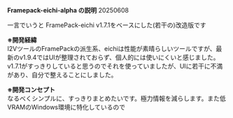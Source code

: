 <b>Framepack-eichi-alpha の説明</b> 20250608

一言でいうと
FramePack-eichi v1.7.1をベースにした(若干の)改造版です

<b>※開発経緯</b><br>
I2VツールのFramePackの派生系、eichiは性能が素晴らしいツールですが、最新のv1.9.4ではUIが整理されておらず、個人的には使いにくいと感じました。
v1.7.1がすっきりしていると思うのでそれを使っていましたが、UIに若干に不満があり、自分で整えることにしました。

<b>※開発コンセプト</b><br>
なるべくシンプルに、すっきりまとめたいです。極力情報を減らします。また低VRAMのWindows環境に特化しているので
